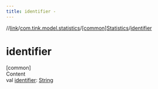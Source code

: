 ```yaml
---
title: identifier -
---
```

//[link](../../index.md)/[com.tink.model.statistics](../index.md)/[[common]Statistics](index.md)/[identifier](identifier.md)



# identifier  
[common]  
Content  
val [identifier](identifier.md): [String](https://kotlinlang.org/api/latest/jvm/stdlib/kotlin/-string/index.html)  



